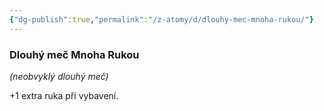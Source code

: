 ```yaml
---
{"dg-publish":true,"permalink":"/z-atomy/d/dlouhy-mec-mnoha-rukou/"}
---
```


### **Dlouhý meč Mnoha Rukou** 
*(neobvyklý dlouhý meč)*

+1 extra ruka při vybavení.